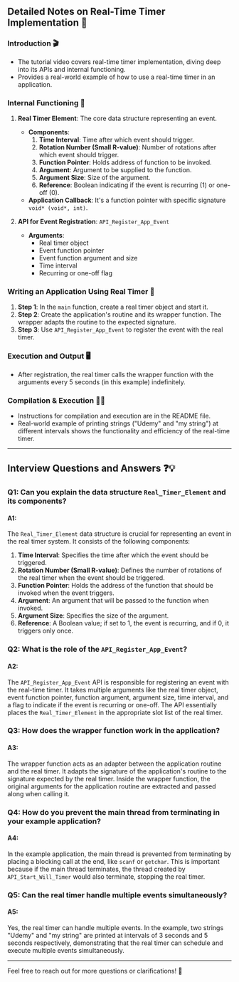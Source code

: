 
## Detailed Notes on Real-Time Timer Implementation 📝

### Introduction 🎬
- The tutorial video covers real-time timer implementation, diving deep into its APIs and internal functioning.
- Provides a real-world example of how to use a real-time timer in an application.

### Internal Functioning 🤖
1. **Real Timer Element**: The core data structure representing an event.
    - **Components**:
        1. **Time Interval**: Time after which event should trigger.
        2. **Rotation Number (Small R-value)**: Number of rotations after which event should trigger.
        3. **Function Pointer**: Holds address of function to be invoked.
        4. **Argument**: Argument to be supplied to the function.
        5. **Argument Size**: Size of the argument.
        6. **Reference**: Boolean indicating if the event is recurring (1) or one-off (0).
    - **Application Callback**: It's a function pointer with specific signature `void* (void*, int)`.

2. **API for Event Registration**: `API_Register_App_Event`
    - **Arguments**:
        - Real timer object
        - Event function pointer
        - Event function argument and size
        - Time interval
        - Recurring or one-off flag

### Writing an Application Using Real Timer 📜
1. **Step 1**: In the `main` function, create a real timer object and start it.
2. **Step 2**: Create the application's routine and its wrapper function. The wrapper adapts the routine to the expected signature.
3. **Step 3**: Use `API_Register_App_Event` to register the event with the real timer.

### Execution and Output 🖥️
- After registration, the real timer calls the wrapper function with the arguments every 5 seconds (in this example) indefinitely.

### Compilation & Execution 🏃‍♂️
- Instructions for compilation and execution are in the README file.
- Real-world example of printing strings ("Udemy" and "my string") at different intervals shows the functionality and efficiency of the real-time timer.

---

## Interview Questions and Answers ❓💡

### Q1: Can you explain the data structure `Real_Timer_Element` and its components?
#### A1:
The `Real_Timer_Element` data structure is crucial for representing an event in the real timer system. It consists of the following components:
1. **Time Interval**: Specifies the time after which the event should be triggered.
2. **Rotation Number (Small R-value)**: Defines the number of rotations of the real timer when the event should be triggered.
3. **Function Pointer**: Holds the address of the function that should be invoked when the event triggers.
4. **Argument**: An argument that will be passed to the function when invoked.
5. **Argument Size**: Specifies the size of the argument.
6. **Reference**: A Boolean value; if set to 1, the event is recurring, and if 0, it triggers only once.

### Q2: What is the role of the `API_Register_App_Event`?
#### A2:
The `API_Register_App_Event` API is responsible for registering an event with the real-time timer. It takes multiple arguments like the real timer object, event function pointer, function argument, argument size, time interval, and a flag to indicate if the event is recurring or one-off. The API essentially places the `Real_Timer_Element` in the appropriate slot list of the real timer.

### Q3: How does the wrapper function work in the application?
#### A3:
The wrapper function acts as an adapter between the application routine and the real timer. It adapts the signature of the application's routine to the signature expected by the real timer. Inside the wrapper function, the original arguments for the application routine are extracted and passed along when calling it.

### Q4: How do you prevent the main thread from terminating in your example application?
#### A4:
In the example application, the main thread is prevented from terminating by placing a blocking call at the end, like `scanf` or `getchar`. This is important because if the main thread terminates, the thread created by `API_Start_Will_Timer` would also terminate, stopping the real timer.

### Q5: Can the real timer handle multiple events simultaneously?
#### A5:
Yes, the real timer can handle multiple events. In the example, two strings "Udemy" and "my string" are printed at intervals of 3 seconds and 5 seconds respectively, demonstrating that the real timer can schedule and execute multiple events simultaneously.

---

Feel free to reach out for more questions or clarifications! 🤝
